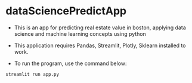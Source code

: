 # dataSciencePredictApp
- This is an app for predicting real estate value in boston, applying data science and machine learning concepts using python
- This application requires Pandas, Streamlit, Plotly, Sklearn installed to work.

- To run the program, use the command below:
```python
streamlit run app.py
```
